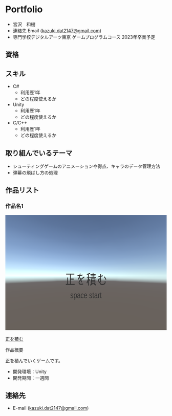 # Portfolio

- 宮沢　和樹
- 連絡先 Email (kazuki.dat2147@gmail.com)
- 専門学校デジタルアーツ東京 ゲームプログラムコース 2023年卒業予定

## 資格


## スキル
- C#
  - 利用歴1年
  - どの程度使えるか
- Unity
  - 利用歴1年
  - どの程度使えるか
- C/C++
  - 利用歴1年
  - どの程度使えるか

## 取り組んでいるテーマ
-  シューティングゲームのアニメーションや得点、キャラのデータ管理方法
-  弾幕の飛ばし方の処理

## 作品リスト

### 作品名1
[<img src="images/sei.png" alt="作品名1" style="height: 360px">]()

[正を積む](https://unityroom.com/games/sei_wotum)

作品概要

正を積んでいくゲームです。

- 開発環境：Unity
- 開発期間：一週間


## 連絡先
- E-mail (kazuki.dat2147@gmail.com)
